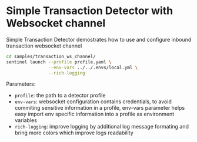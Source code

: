# Simple Transaction Detector with Websocket channel

Simple Transaction Detector demostrates how to use and configure inbound transaction websocket channel

```bash
cd samples/transaction_ws_channel/
sentinel launch --profile profile.yaml \
                --env-vars ../../.envs/local.yml \
                --rich-logging
```

Parameters:

- `profile`: the path to a detector profile
- `env-vars`: websocket configuration contains credentials, to avoid commiting sensitive information 
            in a profile, env-vars parameter helps easy import env specific information into a profile
            as environment variables
- `rich-logging`: improve logging by additional log message formating and bring more colors which 
            improve logs readability
